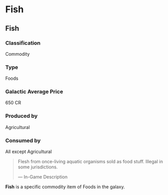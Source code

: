 # Fish
## Fish

		

### Classification

Commodity

### Type

Foods

### Galactic Average Price

650 CR

### Produced by

Agricultural

### Consumed by

All except Agricultural

> 
> 
> Flesh from once-living aquatic organisms sold as food stuff. Illegal in some jurisdictions.
> 
> 
> — In-Game Description
> 

**Fish** is a specific commodity item of Foods in the galaxy.